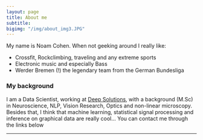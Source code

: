 ```yaml
---
layout: page
title: About me
subtitle:
bigimg: "/img/about_img3.JPG"
---
```


My name is Noam Cohen. When not geeking around I really like:
- Crossfit, Rockclimbing, traveling and any extreme sports
- Electronic music and especially Bass
- Werder Bremen (!) the legendary team from the German Bundesliga

### My background

I am a Data Scientist, working at [Deep Solutions](http://www.deep-solutions.net/), with a background (M.Sc) in Neuroscience, NLP, Vision Research, Optics and non-linear microscopy. Besides that, I think that machine learning, statistical signal processing and inference on graphical data are really cool...
You can contact me through the links below

---------------------------------------------------------------------------------